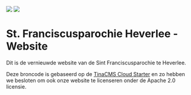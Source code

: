 <img className="m-[10px]" src="https://img.shields.io/github/last-commit/erikd256/stfranciscusheverlee?style=for-the-badge"/>
<img className="m-[10px]" src="https://img.shields.io/github/license/erikd256/stfranciscusheverlee?style=for-the-badge"/>

# St. Franciscusparochie Heverlee - Website

Dit is de vernieuwde website van de Sint Franciscusparochie te Heverlee.

Deze broncode is gebaseerd op de [TinaCMS Cloud Starter](https://github.com/tinacms/tina-cloud-starter) en zo hebben we besloten om ook onze website te licenseren onder de Apache 2.0 licensie. 
